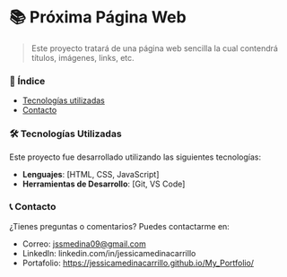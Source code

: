 # 📚 Próxima Página Web

> Este proyecto tratará de una página web sencilla la cual contendrá títulos, imágenes, links, etc.

### 📌 Índice

- [Tecnologías utilizadas](#tecnologías-utilizadas)
- [Contacto](#contacto)

### 🛠️ Tecnologías Utilizadas

Este proyecto fue desarrollado utilizando las siguientes tecnologías:

- **Lenguajes**: [HTML, CSS, JavaScript]
- **Herramientas de Desarrollo**: [Git, VS Code]

 ### 📞 Contacto
  
¿Tienes preguntas o comentarios? Puedes contactarme en:
- Correo: jssmedina09@gmail.com
- LinkedIn: linkedin.com/in/jessicamedinacarrillo
- Portafolio: https://jessicamedinacarrillo.github.io/My_Portfolio/ 
